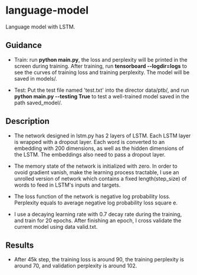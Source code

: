 # language-model
Language model with LSTM.

## Guidance
* Train: run **python main.py**, the loss and perplexity will be printed in the screen during training. After training, run **tensorboard --logdir=logs** to see the curves of training loss and training perplexity. The model will be saved in models/.

* Test: Put the test file named 'test.txt' into the director data/ptb/, and run **python main.py --testing True** to test a well-trained model saved in the path saved_model/.

## Description
* The network designed in lstm.py has 2 layers of LSTM. Each LSTM layer is wrapped with a dropout layer. Each word is converted to an embedding with 200 dimensions, as well as the hidden dimensions of the LSTM. The embeddings also need to pass a dropout layer. 

* The memory state of the network is initialized with zero. In order to ovoid gradient vanish, make the learning process tractable, I use an unrolled version of network which contains a fixed length(step_size) of words to feed in LSTM's inputs and targets. 

* The loss function of the network is negative log probability loss. Perplexity equals to average negative log probability loss square e.

* I use a decaying learning rate with 0.7 decay rate during the training, and train for 20 epochs. After finishing an epoch, I cross validate the current model using data valid.txt.

## Results
* After 45k step, the training loss is around 90, the training perplexity is around 70, and validation perplexity is around 102.

